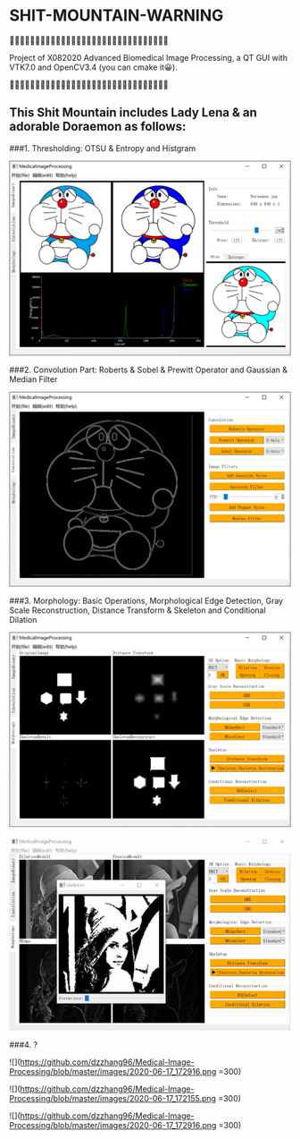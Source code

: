 # SHIT-MOUNTAIN-WARNING

💩💩💩💩💩💩💩💩💩💩💩💩💩💩💩💩💩💩💩💩💩💩💩💩💩💩💩💩💩💩💩

Project of X082020 Advanced Biomedical Image Processing, a QT GUI with VTK7.0 and OpenCV3.4 (you can cmake it😀).

💩💩💩💩💩💩💩💩💩💩💩💩💩💩💩💩💩💩💩💩💩💩💩💩💩💩💩💩💩💩💩

## This Shit Mountain includes Lady Lena & an adorable Doraemon as follows:
###1. Thresholding: OTSU & Entropy and Histgram

![](https://github.com/dzzhang96/Medical-Image-Processing/blob/master/images/2020-06-17_165056.png)

###2. Convolution Part: Roberts & Sobel & Prewitt Operator and Gaussian & Median Filter

![](https://github.com/dzzhang96/Medical-Image-Processing/blob/master/images/ezgif-4-7b1825d38e28.gif)

###3. Morphology: Basic Operations, Morphological Edge Detection, Gray Scale Reconstruction, Distance Transform & Skeleton and Conditional Dilation

![](https://github.com/dzzhang96/Medical-Image-Processing/blob/master/images/ezgif-4-23bb80449a97.gif)

![skeleton anime](https://github.com/dzzhang96/Medical-Image-Processing/blob/master/images/ezgif-4-f6c54188bf18.gif)

###4. ?

![](https://github.com/dzzhang96/Medical-Image-Processing/blob/master/images/2020-06-17_172916.png =300)

![](https://github.com/dzzhang96/Medical-Image-Processing/blob/master/images/2020-06-17_172155.png =300)

![](https://github.com/dzzhang96/Medical-Image-Processing/blob/master/images/2020-06-17_172916.png =300)
